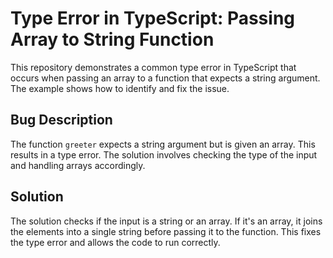 # Type Error in TypeScript: Passing Array to String Function

This repository demonstrates a common type error in TypeScript that occurs when passing an array to a function that expects a string argument. The example shows how to identify and fix the issue. 

## Bug Description
The function `greeter` expects a string argument but is given an array. This results in a type error. The solution involves checking the type of the input and handling arrays accordingly.

## Solution
The solution checks if the input is a string or an array. If it's an array, it joins the elements into a single string before passing it to the function. This fixes the type error and allows the code to run correctly.